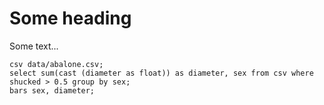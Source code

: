 # Some heading

Some text...

```
csv data/abalone.csv;
select sum(cast (diameter as float)) as diameter, sex from csv where shucked > 0.5 group by sex;
bars sex, diameter;
```